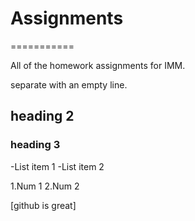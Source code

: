 # Assignments
===========

All of the homework assignments for IMM.

separate with an empty line.

## heading 2

### heading 3

-List item 1
-List item 2

1.Num 1
2.Num 2

[github is great]